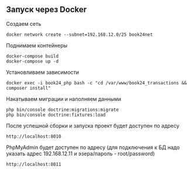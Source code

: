## Запуск через Docker

Создаем сеть
    
    docker network create --subnet=192.168.12.0/25 book24net

Поднимаем контейнеры

    docker-compose build
    docker-compose up -d

Установливаем зависимости

    docker exec -i book24_php bash -c "cd /var/www/book24_transactions && composer install"

Накатываем миграции и наполняем данными

    php bin/console doctrine:migrations:migrate
    php bin/console doctrine:fixtures:load

После успешной сборки и запуска проект будет доступен по адресу

    http://localhost:8010

PhpMyAdmin будет доступен по адресу (для подключения к БД надо указать адрес 192.168.12.11 и эзера/пароль - 
root/password)

    http://localhost:8011
